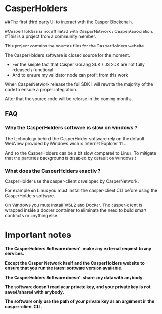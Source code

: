 # CasperHolders
##The first third party UI to interact with the Casper Blockchain.

#CasperHolders is not affiliated with CasperNetwork / CasperAssociation.
#This is a project from a community member.

This project contains the sources files for the CasperHolders website.

The CasperHolders software is closed source for the moment.

- For the simple fact that Casper GoLang SDK / JS SDK are not fully released / functional
- And to ensure my validator node can profit from this work

When CasperNetwork release the full SDK I will rewrite the majority of the code to ensure a proper integration.

After that the source code will be release in the coming months.

## FAQ

### Why the CasperHolders software is slow on windows ?
The technology behind the CasperHolder software rely on the default WebView provided by Windows wich is Internet Explorer 11 ...

And so the CasperHolders can be a bit slow compared to Linux. To mitigate that the particles background is disabled by default on Windows !

### What does the CasperHolders exactly ?
CasperHolder use the casper-client developed by CasperNetwork.

For example on Linux you must install the casper-client CLI before using the CasperHolders software.

On Windows you must install WSL2 and Docker. The casper-client is wrapped inside a docker container to eliminate the need to build smart contracts or anything else.

# Important notes

**The CasperHolders Software doesn't make any external request to any services.**

**Except the Casper Network itself and the CasperHolders website to ensure that you run the latest software version available.**

**The CasperHolders Software doesn't share any data with anybody.**

**The software doesn't read your private key, and your private key is not saved/shared with anybody.**

**The software only use the path of your private key as an argument in the casper-client CLI.**